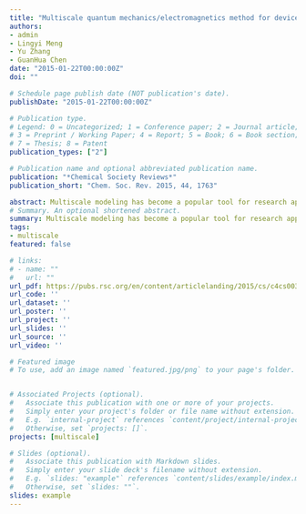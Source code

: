 ```yaml
---
title: "Multiscale quantum mechanics/electromagnetics method for device simulations"
authors:
- admin
- Lingyi Meng
- Yu Zhang
- GuanHua Chen
date: "2015-01-22T00:00:00Z"
doi: ""

# Schedule page publish date (NOT publication's date).
publishDate: "2015-01-22T00:00:00Z"

# Publication type.
# Legend: 0 = Uncategorized; 1 = Conference paper; 2 = Journal article;
# 3 = Preprint / Working Paper; 4 = Report; 5 = Book; 6 = Book section;
# 7 = Thesis; 8 = Patent
publication_types: ["2"]

# Publication name and optional abbreviated publication name.
publication: "*Chemical Society Reviews*"
publication_short: "Chem. Soc. Rev. 2015, 44, 1763"

abstract: Multiscale modeling has become a popular tool for research applying to different areas including materials science, microelectronics, biology, chemistry, etc. In this tutorial review, we describe a newly developed multiscale computational method, incorporating quantum mechanics into electronic device modeling with the electromagnetic environment included through classical electrodynamics. In the quantum mechanics/electromagnetics (QM/EM) method, the regions of the system where active electron scattering processes take place are treated quantum mechanically, while the surroundings are described by Maxwell's equations and a semiclassical drift-diffusion model. The QM model and the EM model are solved, respectively, in different regions of the system in a self-consistent manner. Potential distributions and current densities at the interface between QM and EM regions are employed as the boundary conditions for the quantum mechanical and electromagnetic simulations, respectively. The method is illustrated in the simulation of several realistic systems. In the case of junctionless field-effect transistors, transfer characteristics are obtained and a good agreement between experiments and simulations is achieved. Optical properties of a tandem photovoltaic cell are studied and the simulations demonstrate that multiple QM regions are coupled through the classical EM model. Finally, the study of a carbon nanotube-based molecular device shows the accuracy and efficiency of the QM/EM method.
# Summary. An optional shortened abstract.
summary: Multiscale modeling has become a popular tool for research applying to different areas including materials science, microelectronics, biology, chemistry, etc. In this tutorial review, we describe a newly developed multiscale computational method, incorporating quantum mechanics into electronic device modeling with the electromagnetic environment included through classical electrodynamics. In the quantum mechanics/electromagnetics (QM/EM) method, the regions of the system where active electron scattering processes take place are treated quantum mechanically, while the surroundings are described by Maxwell's equations and a semiclassical drift-diffusion model. The QM model and the EM model are solved, respectively, in different regions of the system in a self-consistent manner. Potential distributions and current densities at the interface between QM and EM regions are employed as the boundary conditions for the quantum mechanical and electromagnetic simulations, respectively. The method is illustrated in the simulation of several realistic systems. In the case of junctionless field-effect transistors, transfer characteristics are obtained and a good agreement between experiments and simulations is achieved. Optical properties of a tandem photovoltaic cell are studied and the simulations demonstrate that multiple QM regions are coupled through the classical EM model. Finally, the study of a carbon nanotube-based molecular device shows the accuracy and efficiency of the QM/EM method.
tags:
- multiscale
featured: false

# links:
# - name: ""
#   url: ""
url_pdf: https://pubs.rsc.org/en/content/articlelanding/2015/cs/c4cs00348a#!divAbstract
url_code: ''
url_dataset: ''
url_poster: ''
url_project: ''
url_slides: ''
url_source: ''
url_video: ''

# Featured image
# To use, add an image named `featured.jpg/png` to your page's folder. 


# Associated Projects (optional).
#   Associate this publication with one or more of your projects.
#   Simply enter your project's folder or file name without extension.
#   E.g. `internal-project` references `content/project/internal-project/index.md`.
#   Otherwise, set `projects: []`.
projects: [multiscale]

# Slides (optional).
#   Associate this publication with Markdown slides.
#   Simply enter your slide deck's filename without extension.
#   E.g. `slides: "example"` references `content/slides/example/index.md`.
#   Otherwise, set `slides: ""`.
slides: example
---
```



